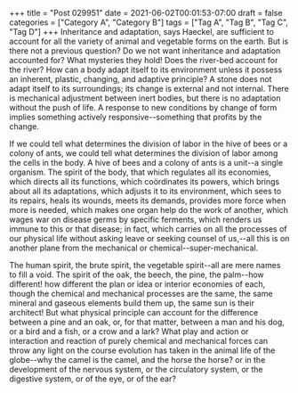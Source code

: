 +++
title = "Post 029951"
date = 2021-06-02T00:01:53-07:00
draft = false
categories = ["Category A", "Category B"]
tags = ["Tag A", "Tag B", "Tag C", "Tag D"]
+++
Inheritance and adaptation, says Haeckel, are sufficient to account for all the variety of animal and vegetable forms on the earth. But is there not a previous question? Do we not want inheritance and adaptation accounted for? What mysteries they hold! Does the river-bed account for the river? How can a body adapt itself to its environment unless it possess an inherent, plastic, changing, and adaptive principle? A stone does not adapt itself to its surroundings; its change is external and not internal. There is mechanical adjustment between inert bodies, but there is no adaptation without the push of life. A response to new conditions by change of form implies something actively responsive--something that profits by the change.

If we could tell what determines the division of labor in the hive of bees or a colony of ants, we could tell what determines the division of labor among the cells in the body. A hive of bees and a colony of ants is a unit--a single organism. The spirit of the body, that which regulates all its economies, which directs all its functions, which coördinates its powers, which brings about all its adaptations, which adjusts it to its environment, which sees to its repairs, heals its wounds, meets its demands, provides more force when more is needed, which makes one organ help do the work of another, which wages war on disease germs by specific ferments, which renders us immune to this or that disease; in fact, which carries on all the processes of our physical life without asking leave or seeking counsel of us,--all this is on another plane from the mechanical or chemical--super-mechanical.

The human spirit, the brute spirit, the vegetable spirit--all are mere names to fill a void. The spirit of the oak, the beech, the pine, the palm--how different! how different the plan or idea or interior economies of each, though the chemical and mechanical processes are the same, the same mineral and gaseous elements build them up, the same sun is their architect! But what physical principle can account for the difference between a pine and an oak, or, for that matter, between a man and his dog, or a bird and a fish, or a crow and a lark? What play and action or interaction and reaction of purely chemical and mechanical forces can throw any light on the course evolution has taken in the animal life of the globe--why the camel is the camel, and the horse the horse? or in the development of the nervous system, or the circulatory system, or the digestive system, or of the eye, or of the ear?
